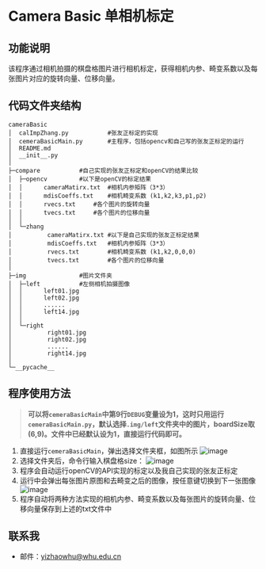 # Camera Basic 单相机标定
## 功能说明
该程序通过相机拍摄的棋盘格图片进行相机标定，获得相机内参、畸变系数以及每张图片对应的旋转向量、位移向量。
## 代码文件夹结构
```
cameraBasic
│  calImpZhang.py    		#张友正标定的实现
│  cemeraBasicMain.py		#主程序，包括opencv和自己写的张友正标定的运行
│  README.md
│  __init__.py
│
├─compare			#自己实现的张友正标定和openCV的结果比较
│  ├─opencv			#以下是openCV的标定结果
│  │      cameraMatirx.txt	#相机内参矩阵（3*3）
│  │      mdisCoeffs.txt	#相机畸变系数 (k1,k2,k3,p1,p2)
│  │      rvecs.txt		#各个图片的旋转向量
│  │      tvecs.txt		#各个图片的位移向量
│  │
│  └─zhang
│          cameraMatirx.txt	#以下是自己实现的张友正标定结果
│          mdisCoeffs.txt	#相机内参矩阵（3*3）
│          rvecs.txt		#相机畸变系数 (k1,k2,0,0,0)
│          tvecs.txt		#各个图片的位移向量
│
├─img				#图片文件夹
│  ├─left			#左侧相机拍摄图像
│  │      left01.jpg
│  │      left02.jpg
│  │      ......
│  │      left14.jpg
│  │
│  └─right
│          right01.jpg
│          right02.jpg
│          ......
│          right14.jpg
│
└─__pycache__
```
## 程序使用方法
>**可以将`cemeraBasicMain`中第9行`DEBUG`变量设为1，这时只用运行`cemeraBasicMain.py`，默认选择`.img/left`文件夹中的图片，boardSize取(6,9)。文件中已经默认设为1，直接运行代码即可。**
1. 直接运行`cemeraBasicMain`，弹出选择文件夹框，如图所示
![image](https://github.com/zhaone/ProjectStereo/blob/master/show/selectFloder.jpg)
2. 选择文件夹后，命令行输入棋盘格size：
![image](https://github.com/zhaone/ProjectStereo/blob/master/show/inputBoardsize.jpg)
3. 程序会自动运行openCV的API实现的标定以及我自己实现的张友正标定
4. 运行中会弹出每张图片原图和去畸变之后的图像，按任意键切换到下一张图像
![image](https://github.com/zhaone/ProjectStereo/blob/master/show/undistort.jpg)
5. 程序自动将两种方法实现的相机内参、畸变系数以及每张图片的旋转向量、位移向量保存到上述的txt文件中
## 联系我
* 邮件：yizhaowhu@whu.edu.cn